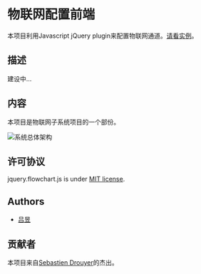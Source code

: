物联网配置前端
================

本项目利用Javascript jQuery plugin来配置物联网通道。[请看实例](https://lvyv.github.io/jquery.flowchart/demo/demo.html)。


描述
-----------

建设中...

内容
-------

本项目是物联网子系统项目的一个部份。

![系统总体架构](https://lvyv.github.io/jquery.flowchart/images/architecture-ovw.svg)

许可协议
-------
jquery.flowchart.js is under [MIT license](https://github.com/sdrdis/jquery.flowchart/blob/master/MIT-LICENSE.txt).

Authors
-------
* [吕昱](https://github.com/lvyv) 

贡献者
------------
本项目来自[Sebastien Drouyer](http://sebastien.drouyer.com/)的杰出。

